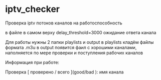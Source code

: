 # iptv_checker
Проверка iptv потоков каналов на работоспособность

в файле в самом верху delay_threshold=3000 ожидание ответа канала

Для работы нужны 2 папки playlists и output
в playlists кладём файлы формата .m3u
в output появится фаил с хорошими каналами, наполняется по мере проверки и поступления рабочих каналов



Информация при работе:

Проверка \[ проверено / всего \]\(good/bad \): имя канала

